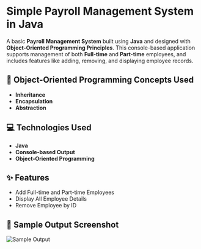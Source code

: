 # Simple Payroll Management System in Java

A basic **Payroll Management System** built using **Java** and designed with **Object-Oriented Programming Principles**. This console-based application supports management of both **Full-time** and **Part-time** employees, and includes features like adding, removing, and displaying employee records.

## 🧠 Object-Oriented Programming Concepts Used
- **Inheritance**
- **Encapsulation**
- **Abstraction**

## 💻 Technologies Used
- **Java**
- **Console-based Output**
- **Object-Oriented Programming**

## ✨ Features
- Add Full-time and Part-time Employees
- Display All Employee Details
- Remove Employee by ID

## 📸 Sample Output Screenshot
![Sample Output](Output/output.jpeg)

